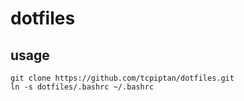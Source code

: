 dotfiles
========

usage
-----

    git clone https://github.com/tcpiptan/dotfiles.git
    ln -s dotfiles/.bashrc ~/.bashrc
